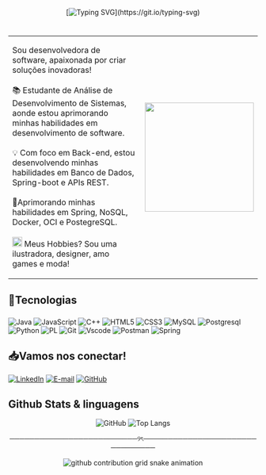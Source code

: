 <div align="center">
  
[![Typing SVG](https://readme-typing-svg.herokuapp.com?font=Ubuntu&weight=900&size=22&pause=1000&color=FF65C1&width=435&lines=%E2%8B%85%CB%9A%E2%82%8A%E2%80%A7+%CB%9A+%E0%AD%A8%E0%AD%A7+Seja+Bem+vindo(a)++%CB%9A%E2%82%8A%E2%80%A7+%E0%AD%A8%E0%AD%A7+%E2%80%A7%E2%82%8A%CB%9A+%E2%8B%85;Meu+nome+%C3%A9+Sabrina+Gomes;Sou+desenvolvedora+Backend+Java!)](https://git.io/typing-svg)

#
<table>
  <tr>
    <td>
      <p align="left">Sou desenvolvedora de software, apaixonada por criar soluções inovadoras!<br><br>📚 Estudante de Análise de Desenvolvimento de Sistemas, aonde estou aprimorando minhas habilidades em desenvolvimento de software.<br><br>💡    Com foco em Back-end, estou desenvolvendo minhas habilidades em Banco de Dados, Spring-boot e APIs REST.<br><br>🌱Aprimorando minhas habilidades em Spring, NoSQL, Docker, OCI e PostegreSQL.<br><br><img src="https://raw.githubusercontent.com/Tarikul-Islam-Anik/Animated-Fluent-Emojis/master/Emojis/Smilies/Alien%20Monster.png" alt="Alien Monster" width="20" height="20" /> Meus Hobbies? Sou uma ilustradora, designer, amo games e moda!<br></p>
</td>
    <td>
      <img align="right" alt="" height="220px" src="https://github.com/user-attachments/assets/f51ca61f-d9ac-43cc-bfba-403a347d05e3">
  </td>
  </tr>
 </table>
</div>
</div>


## 📌Tecnologias 

###

![Java](https://img.shields.io/badge/java-FF5FB5.svg?style=for-the-badge&logo=openjdk&logoColor=white)
![JavaScript](https://img.shields.io/badge/JavaScript-FF5FB5?style=for-the-badge&logo=javascript&logoColor=white)
![C++](https://img.shields.io/badge/C%2B%2B-FF5FB5?style=for-the-badge&logo=c%2B%2B&logoColor=white)
![HTML5](https://img.shields.io/badge/HTML5-FF5FB5?style=for-the-badge&logo=html5&logoColor=white)
![CSS3](https://img.shields.io/badge/CSS3-FF5FB5?style=for-the-badge&logo=css3&logoColor=white)
![MySQL](https://img.shields.io/badge/MySQL-FF5FB5?style=for-the-badge&logo=mysql&logoColor=white)
![Postgresql](https://img.shields.io/badge/PostgreSQL-FF5FB5?style=for-the-badge&logo=postgresql&logoColor=white)
![Python](https://img.shields.io/badge/Python-FF5FB5.svg?style=for-the-badge&logo=python&logoColor=white)
![PL](https://img.shields.io/badge/PL%2FSQL-FF5FB5?style=for-the-badge&logo=oracle&logoColor=FF5FB5&labelColor=FFFFFF&color=FF5FB5)
![Git](https://img.shields.io/badge/GIT-FF5FB5?style=for-the-badge&logo=git&logoColor=white)
![Vscode](https://img.shields.io/badge/Vscode-FF5FB5?style=for-the-badge&logo=visual-studio-code&logoColor=white)
![Postman](https://img.shields.io/badge/Postman-FF5FB5?style=for-the-badge&logo=postman&logoColor=white)
![Spring](https://img.shields.io/badge/Spring-FF5FB5?style=for-the-badge&logo=spring&logoColor=white)



###
<h2>📥Vamos nos conectar!</h2> 

[![LinkedIn](https://img.shields.io/badge/linkedin-%230077B5.svg?style=for-the-badge&logo=linkedin&logoColor=white)](https://www.linkedin.com/in/sabrina-santos-gomes/)
[![E-mail](https://img.shields.io/badge/-Email-000?style=for-the-badge&logo=microsoft-outlook&logoColor=white)](mailto:sabrina.gomess.dev@gmail.com) 
[![GitHub](https://img.shields.io/badge/GitHub-fff?style=for-the-badge&logo=github&logoColor=black)](https://github.com/SasaGomess)


## Github Stats & linguagens
<div style="text-align: center;" align="center">
  
![GitHub](https://github-readme-stats.vercel.app/api?username=SasaGomess&show_icons=true&theme=ambient_gradient)
![Top Langs](https://github-readme-stats.vercel.app/api/top-langs/?username=SasaGomess&layout=compact&theme=ambient_gradient)


──────────────────────────୨ৎ────────────────────────────────
</div>
<div align="center">
<picture align="center">
  <source media="(prefers-color-scheme: dark)" srcset="https://raw.githubusercontent.com/SasaGomess/SasaGomess/output/github-contribution-grid-snake-dark.svg">
  <source media="(prefers-color-scheme: light)" srcset="https://raw.githubusercontent.com/Sasagomess/SasaGomess/output/github-contribution-grid-snake-dark.svg">
  <img align="center" alt="github contribution grid snake animation" src="https://raw.githubusercontent.com/SasaGomess/SasaGomess/output/github-contribution-grid-snake.svg">
</picture>

</div>

